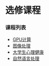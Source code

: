 
# 选修课程

### 课程列表

* [GPU计算](/5-选修课程/GPU计算/)
* [图像处理](/5-选修课程/图像处理/)
* [大学生心理健康](/5-选修课程/大学生心理健康/)
* [自然语言处理](/5-选修课程/自然语言处理/)